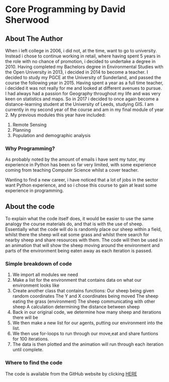 # Core Programming by David Sherwood

## About The Author

When i left college in 2006, i did not, at the time, want to go to university. Instead i chose
to continue working in retail, where having spent 5 years in the role with no chance of promotion,
i decided to undertake a degree in 2010.
Having completed my Bachelors degree in Environmental Studies with the Open University
in 2013, i decided in 2014 to become a teacher. I decided to study my PGCE at the
University of Sunderland, and passed the course the following year in 2015. Having spent
a year as a full time teacher, i decided it was not really for me and looked at different
avenues to pursue. I had always had a passion for Geography throughout my life and was 
very keen on statistics and maps. So in 2017 i decided to once again become a distance-learning
student at the University of Leeds, studying GIS. I am currently in my second year of the course
and am in my final module of year 2. My previous modules this year have included:
1. Remote Sensing
2. Planning
3. Population and demographic analysis

### Why Programming?

As probably noted by the amount of emails i have sent my tutor, my experience in Python has
been so far very limited, with some experience coming from teaching Computer Science whilst
a cover teacher. 

Wanting to find a new career, i have noticed that a lot of jobs in the sector want Python 
experience, and so i chose this course to gain at least some experience in programming.

## About the code

To explain what the code itself does, it would be easier to use the same analogy the course 
materials do, and that is with the use of sheep. 
Essentially what the code will do is randomly place our sheep within a field, whilst there the
sheep will eat some grass and whilst there search for nearby sheep and share resources with them.
The code will then be used in an animation that will show the sheep moving around the environment
and parts of the environment being eaten away as each iteration is passed.

### Simple breakdown of code

1. We import all modules we need
2. Make a list for the environment that contains data on what our environment looks like
3. Create another class that contains functions:
   Our sheep being given random coordinates
   The Y and X coordinates being moved
   The sheep eating the grass (environment)
   The sheep communicating with other sheep
   A calculation determining the distance between sheep
4. Back in our original code, we determine how many sheep and iterations there will be
5. We then make a new list for our agents, putting our environment into the list.
6. We then use for-loops to run through our move,eat and share funtions for 100 iterations.
7. The data is then plotted and the animation will run through each iteration until complete.

### Where to find the code

The code is available from the GitHub website by clicking [HERE](https://davidsherwood87.github.io)





